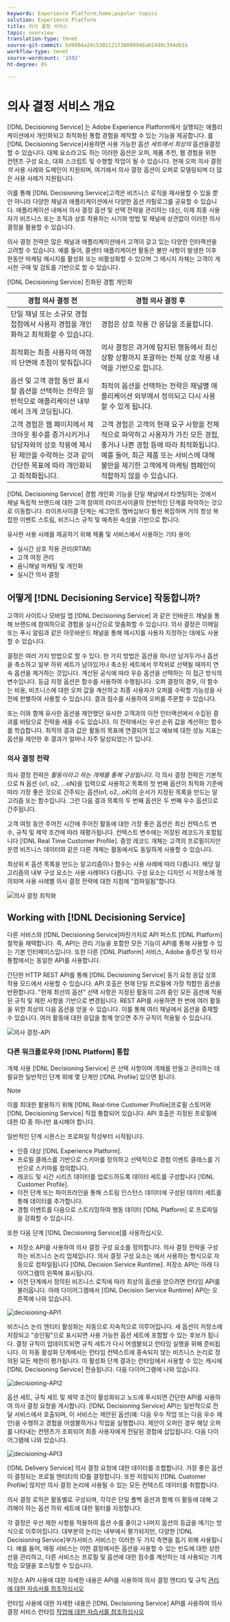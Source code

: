 ```yaml
---
keywords: Experience Platform;home;popular topics
solution: Experience Platform
title: 의사 결정 서비스
topic: overview
translation-type: tm+mt
source-git-commit: bd9884a24c5301121f30090946ab24d9c394db1b
workflow-type: tm+mt
source-wordcount: '1592'
ht-degree: 0%

---
```



# 의사 결정 서비스 개요

[!DNL Decisioning Service] 는 Adobe Experience Platform에서 실행되는 애플리케이션에서 개인화되고 최적화된 통합 경험을 제작할 수 있는 기능을 제공합니다. 를 [!DNL Decisioning Service]사용하면 사용 가능한 옵션 *세트에서 최상의* 옵션을결정할 수 있습니다. 대체 요소라고도 하는 이러한 옵션은 오퍼, 제품 추천, 웹 경험을 위한 컨텐츠 구성 요소, 대화 스크립트 및 수행할 작업이 될 수 있습니다. 현재 오퍼 의사 결정 *의* 사용 사례와 도메인이 지원되며, 여기에서 의사 결정 옵션이 오퍼로 모델링되며 더 많은 사용 사례가 지원됩니다.

이를 통해 [!DNL Decisioning Service]고객은 비즈니스 로직을 재사용할 수 있을 뿐만 아니라 다양한 채널과 애플리케이션에서 다양한 옵션 카탈로그를 공유할 수 있습니다. 애플리케이션 내에서 의사 결정 옵션 및 선택 전략을 관리하는 대신, 이제 최종 사용자가 비즈니스 또는 조직과 상호 작용하는 시기와 방법 및 채널에 상관없이 이러한 의사 결정을 활용할 수 있습니다.

의사 결정 전략은 많은 채널과 애플리케이션에서 고객이 갖고 있는 다양한 인터랙션을 고려할 수 있습니다. 예를 들어, 콜센터 애플리케이션 활동은 불만 사항이 발생한 이후 한동안 마케팅 메시지를 활성화 또는 비활성화할 수 있으며 그 메시지 자체는 고객이 게시한 구매 및 검토를 기반으로 할 수 있습니다.

[!DNL Decisioning Service] 진화된 경험 개인화

| 경험 의사 결정 전 | 경험 의사 결정 후 |
| --- | --- |
| 단일 채널 또는 소규모 경험 접점에서 사용자 경험을 개인화하고 최적화할 수 있습니다. | 경험은 상호 작용 간 응답을 조율합니다. |
| 최적화는 최종 사용자의 여정의 단면에 초점이 맞춰집니다 | 의사 결정은 과거에 탐지된 행동에서 최신 상황 상황까지 포괄하는 전체 상호 작용 내역을 기반으로 합니다. |
| 옵션 및 고객 경험 동안 표시할 옵션을 선택하는 전략은 일반적으로 애플리케이션 내부에서 크게 코딩됩니다. | 최적의 옵션을 선택하는 전략은 채널별 애플리케이션 외부에서 정의되고 다시 사용할 수 있게 됩니다. |
| 고객 경험은 웹 페이지에서 체크아웃 횟수를 증가시키거나 담당자와의 상호 작용에 제시된 제안을 수락하는 것과 같이 간단한 목표에 따라 개인화되고 최적화됩니다. | 고객 경험은 고객의 현재 요구 사항을 전체적으로 파악하고 사용자가 가진 모든 경험, 좋거나 나쁜 경험 등에 따라 최적화됩니다. 예를 들어, 최근 제품 또는 서비스에 대해 불만을 제기한 고객에게 마케팅 캠페인이 적합하지 않을 수 있습니다. |

[!DNL Decisioning Service] 경험 개인화 기능을 단일 채널에서 타겟팅하는 것에서 채널 독립적 브랜드에 대한 고객 참여의 라이프사이클의 전반적인 단계를 파악하는 것으로 이동합니다. 라이프사이클 단계는 세그먼트 멤버십보다 훨씬 복잡하며 거의 항상 복잡한 이벤트 스트림, 비즈니스 규칙 및 예측된 속성을 기반으로 합니다.

유사한 사용 사례를 제공하기 위해 제품 및 서비스에서 사용하는 기타 용어:

- 실시간 상호 작용 관리(RTIM)
- 고객 여정 관리
- 옴니채널 마케팅 및 개인화
- 실시간 의사 결정

## 어떻게 [!DNL Decisioning Service] 작동합니까?

고객이 사이트나 모바일 앱 [!DNL Decisioning Service] 과 같은 인바운드 채널을 통해 브랜드에 참여하므로 경험을 실시간으로 맞춤화할 수 있습니다. 의사 결정은 이메일 또는 푸시 알림과 같은 아웃바운드 채널을 통해 메시지를 사용자 지정하는 데에도 사용할 수 있습니다.

결정은 여러 가지 방법으로 할 수 있다. 한 가지 방법은 옵션을 하나만 남겨두거나 옵션을 축소하고 일부 하위 세트가 남아있거나 축소된 세트에서 무작위로 선택될 때까지 연속 옵션을 제거하는 것입니다. 계산된 공식에 따라 우승 옵션을 선택하는 이 접근 방식의 변수입니다. 등급 지정 옵션은 함수를 사용하여 수행됩니다. 오퍼 결정의 경우, 이 함수는 비용, 비즈니스에 대한 오퍼 값을 계산하고 최종 사용자가 오퍼를 수락할 가능성을 사전에 판별하여 사용할 수 있습니다. 결과 점수를 사용하여 오퍼를 주문할 수 있습니다.

또는 이와 함께 유사한 옵션을 제안했던 유사한 고객과의 이전 인터랙션에서 수집된 결과를 바탕으로 전략을 세울 수도 있습니다. 이 전략에서는 우선 순위 값을 계산하는 함수를 학습합니다. 최적의 결과 값은 활동의 목표에 연결되어 있고 예보에 대한 성능 지표는 옵션을 제안한 후 결과가 얼마나 자주 달성되었는가 입니다.

### 의사 결정 전략

의사 결정 전략은 _활동이라고 하는 개체를 통해 구성됩니다_. 각 의사 결정 전략은 기본적으로 N 옵션 {o1, o2, ...oN}을 입력으로 사용하고 목록의 첫 번째 옵션이 최적화 기준에 따라 가장 좋은 것으로 간주되는 옵션(o1, o2,..oK)의 순서가 지정된 목록을 만드는 알고리즘 또는 함수입니다. 그런 다음 결과 목록의 두 번째 옵션은 두 번째 우수 옵션으로 간주됩니다.

고객 여정 동안 주어진 시간에 주어진 활동에 대한 가장 좋은 옵션은 최신 컨텍스트 변수, 규칙 및 제약 조건에 따라 재평가됩니다. 컨텍스트 변수에는 저장된 레코드가 포함됩니다 [!DNL Real Time Customer Profile]. 중앙 레코드 개체는 고객의 프로필이지만 운영 비즈니스 데이터와 같은 다른 개체는 활동에서도 동일하게 사용할 수 있습니다.

최상위 K 옵션 목록을 만드는 알고리즘이나 함수는 사용 사례에 따라 다릅니다. 해당 알고리즘의 내부 구성 요소는 사용 사례마다 다릅니다. 구성 요소는 디자인 시 저장소에 정의되며 사용 사례별 의사 결정 전략에 대한 지침에 &quot;컴파일됨&quot;합니다.

![의사 결정 최적화](./images/decisioning-optimization.png)

## Working with [!DNL Decisioning Service]

다른 서비스와 [!DNL Decisioning Service]마찬가지로 API 퍼스트 [!DNL Platform] 철학을 채택합니다. 즉, API는 관리 기능을 포함한 모든 기능이 API를 통해 사용할 수 있는 기본 인터페이스입니다. 또한 다른 [!DNL Platform] 서비스, Adobe 솔루션 및 타사 통합에서는 동일한 API를 사용합니다.

간단한 HTTP REST API를 통해 [!DNL Decisioning Service] 동기 요청 응답 상호 작용 모드에서 사용할 수 있습니다. API 호출은 현재 단일 프로필에 가장 적합한 옵션을 반환합니다. &quot;현재 최선의 옵션&quot; 선택 사항은 지정된 활동이 고려 중인 모든 옵션에 적용된 규칙 및 제한 사항을 기반으로 변경됩니다. REST API를 사용하면 한 번에 여러 활동을 위한 최상의 다음 옵션을 얻을 수 있습니다. 이를 통해 여러 채널에서 옵션을 중재할 수 있습니다. 여러 활동에 대한 응답을 함께 얻으면 추가 규칙이 적용될 수 있습니다.

![의사 결정-API](./images/decisioning-API.png)

### 다른 워크플로우와 [!DNL Platform] 통합

개체 사용 [!DNL Decisioning Service] 은 선택 사항이며 개체를 만들고 관리하는 데 필요한 일반적인 단계 외에 몇 단계만 [!DNL Profile] 있으면 됩니다.

>[!NOTE]
>
>이를 최대한 활용하기 위해 [!DNL Real-time Customer Profile]프로필 스토어와 [!DNL Decisioning Service] 직접 통합되어 있습니다. API 호출은 지정된 프로필에 대한 ID 중 하나만 표시해야 합니다.

일반적인 단계 시퀀스는 프로파일 작성부터 시작됩니다.

- 인증 대상 [!DNL Experience Platform].
- 프로필 클래스를 기반으로 스키마를 정의하고 선택적으로 경험 이벤트 클래스를 기반으로 스키마를 정의합니다.
- 레코드 및 시간 시리즈 데이터를 업로드하도록 데이터 세트를 구성합니다 [!DNL Customer Profile].
- 이전 단계 또는 파이프라인을 통해 스트림 인스턴스 데이터에 구성된 데이터 세트를 통해 데이터를 추가합니다.
- 경험 이벤트를 다음으로 스트리밍하여 행동 데이터 [!DNL Platform] 로 프로파일을 강화할 수 있습니다.

또한 다음 단계 [!DNL Decisioning Service]를 사용하십시오.

- 저장소 API를 사용하여 의사 결정 구성 요소를 정의합니다. 의사 결정 전략을 구성하는 비즈니스 논리 업체입니다. 의사 결정 구성 요소는 에서 사용하는 형식으로 자동으로 컴파일됩니다 [!DNL Decision Service Runtime]. 저장소 API는 아래 다이어그램의 왼쪽에 표시됩니다.
- 이전 단계에서 정의된 비즈니스 로직에 따라 최상의 옵션을 얻으려면 런타임 API를 불러옵니다. 아래 다이어그램에서 [!DNL Decision Service Runtime] API는 오른쪽에 나와 있습니다.

![decisioning-API1](./images/decisioning-API1.png)

비즈니스 논리 엔티티 활성화는 자동으로 지속적으로 이루어집니다. 새 옵션이 저장소에 저장되고 &quot;승인됨&quot;으로 표시되면 사용 가능한 옵션 세트에 포함할 수 있는 후보가 됩니다. 결정 규칙이 업데이트되면 규칙 세트가 다시 어셈블되고 런타임 실행을 위해 준비됩니다. 이 자동 활성화 단계에서는 런타임 컨텍스트에 종속되지 않는 비즈니스 논리로 정의된 모든 제한이 평가됩니다. 이 활성화 단계 결과는 런타임에서 사용할 수 있는 캐시에 [!DNL Decisioning Service] 전송됩니다. 다음 다이어그램에 나와 있습니다.

![decisioning-API2](./images/decisioning-API2.png)

옵션 세트, 규칙 세트 및 제약 조건이 활성화되고 노드에 푸시되면 간단한 API를 사용하여 의사 결정 요청을 게시합니다. [!DNL Decisioning Service] API는 일반적으로 전달 서비스에서 호출되며, 이 서비스는 제안된 옵션(예: 다음 우수 작업 또는 다음 우수 제안)을 수행하고 경험을 어셈블하거나 작업을 실행합니다. 제안이 오퍼인 경우 해당 오퍼를 나타내는 컨텐츠가 조회되어 최종 사용자에게 전달된 경험에 삽입됩니다. 다음 다이어그램에 나와 있습니다.

![decisioning-API3](./images/decisioning-API3.png)

[!DNL Delivery Service] 의사 결정 요청에 대한 데이터를 조합합니다. 가장 좋은 옵션이 결정되는 프로필 엔티티의 ID를 결정합니다. 또한 저장되지 [!DNL Customer Profile] 않지만 의사 결정 논리에 사용될 수 있는 모든 컨텍스트 데이터를 취합합니다.

의사 결정 로직은 활동별로 구성되며, 각각은 단일 폴백 옵션과 함께 이 활동에 대해 고려해야 하는 옵션 하위 세트에 대한 필터를 지정합니다.

각 결정은 우선 제한 사항을 적용하여 옵션 수를 줄이고 나머지 옵션의 등급을 매기는 방식으로 이루어집니다. 대부분의 논리는 내부에서 평가되지만, 다양한 [!DNL Decisioning Service]부가서비스 서비스는 이러한 두 가지 측면을 돕기 위해 사용됩니다. 예를 들어, 매핑 서비스는 어떤 결정에서든 옵션을 사용할 수 있는 빈도에 대한 상한선을 관리하고, 다른 서비스는 프로필 및 옵션에 대한 점수를 계산하는 데 사용되는 기계 학습 모델을 호스팅할 수 있습니다.

저장소 API 사용에 대한 자세한 내용은 API를 사용하여 의사 결정 엔티티 및 규칙 [관리에 대한 자습서를 참조하십시오](./tutorials/entities.md)

런타임 사용에 대한 자세한 내용은 [!DNL Decisioning Service] API를 사용하여 의사 결정 서비스 런타임 [작업에 대한 자습서를 참조하십시오](./tutorials/runtime.md)